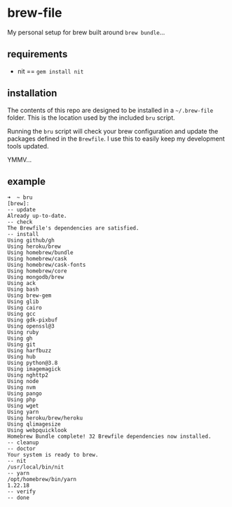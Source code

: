 # brew-file

My personal setup for brew built around `brew bundle`...

## requirements

- nit == `gem install nit`

## installation

The contents of this repo are designed to be installed in a `~/.brew-file` folder.  This is the location used by the included `bru` script.

Running the `bru` script will check your brew configuration and update the packages defined in the `Brewfile`.  I use this to easily keep my development tools updated.

YMMV...

## example

```
➜  ~ bru
[brew]:
-- update
Already up-to-date.
-- check
The Brewfile's dependencies are satisfied.
-- install
Using github/gh
Using heroku/brew
Using homebrew/bundle
Using homebrew/cask
Using homebrew/cask-fonts
Using homebrew/core
Using mongodb/brew
Using ack
Using bash
Using brew-gem
Using glib
Using cairo
Using gcc
Using gdk-pixbuf
Using openssl@3
Using ruby
Using gh
Using git
Using harfbuzz
Using hub
Using python@3.8
Using imagemagick
Using nghttp2
Using node
Using nvm
Using pango
Using php
Using wget
Using yarn
Using heroku/brew/heroku
Using qlimagesize
Using webpquicklook
Homebrew Bundle complete! 32 Brewfile dependencies now installed.
-- cleanup
-- doctor
Your system is ready to brew.
-- nit
/usr/local/bin/nit
-- yarn
/opt/homebrew/bin/yarn
1.22.18
-- verify
-- done
```


